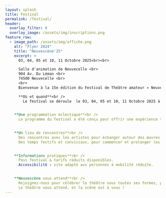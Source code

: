 ```yaml
---
layout: splash
title: Festival
permalink: /festival/
header:
  overlay_filter: 0
  overlay_image: /assets/img/inscriptions.png
feature_row:
  - image_path: /assets/img/affiche.png
    alt: "Flyer 2024"
    title: "Neuvescène'25"
    excerpt: >
      03, 04, 05 et 10, 11 Octobre 2025<br><br>

      Salle d'animation de Neuvecelle <br>
      904 Av. Du Léman <br>
      74500 Neuvecelle <br>
      <br>
      Bienvenue à la 15e édition du Festival de Théâtre amateur « NeuveScène’25 » un rendez-vous incontournable pour les amoureux de la scène, de l’émotion et de la création artistique !<br>

      **Où et quand**<br />
        Le festival se déroule  le 03, 04, 05 et 10, 11 Octobre 2025 à  la salle d’animation de Neuvecelle un cadre unique qui devient, le temps de quelques jours, le théâtre vivant d’une                programmation riche, engagée et festive.
    

    **Une programmation éclectique**<br />
      Le programme du festival a été conçu pour offrir une expérience théâtrale accessible à tous, mêlant tradition et modernité, réflexion et divertissement. Que vous soyez passionné de               théâtre, curieux ou simple promeneur, vous y trouverez de quoi nourrir votre imagination et vos émotions.
    

    **Un lieu de rencontres**<br />
      Des rencontres avec les artistes pour échanger autour des œuvres présentées.
      Des temps festifs et conviviaux, pour commencer et prolonger les soirées dans une ambiance chaleureuse dans un espace convivial avec petite restauration et buvette.
    

    **Informations pratiques**<br />
      Pass festival & tarifs réduits disponibles.
      Accessibilité : site adapté aux personnes à mobilité réduite.
    

    **Neuvescène vous attend**<br />
      Rejoignez-nous pour célébrer le théâtre sous toutes ses formes, partager des émotions, réfléchir, rire et vibrer ensemble.
      Le théâtre vous attend, et la scène est à vous !
---
```

